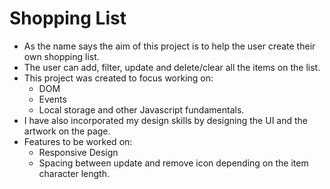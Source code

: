 # Shopping List
- As the name says the aim of this project is to help the user create their own shopping list. 
- The user can add, filter, update and delete/clear all the items on the list. 
- This project was created to focus working on:
  - DOM
  - Events
  - Local storage and other Javascript fundamentals.
- I have also incorporated my design skills by designing the UI and the artwork on the page.
- Features to be worked on:
  -   Responsive Design
  -   Spacing between update and remove icon depending on the item character length. 
